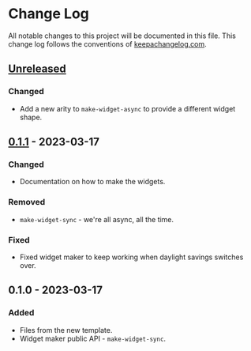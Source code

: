 # Change Log
All notable changes to this project will be documented in this file. This change log follows the conventions of [keepachangelog.com](http://keepachangelog.com/).

## [Unreleased]
### Changed
- Add a new arity to `make-widget-async` to provide a different widget shape.

## [0.1.1] - 2023-03-17
### Changed
- Documentation on how to make the widgets.

### Removed
- `make-widget-sync` - we're all async, all the time.

### Fixed
- Fixed widget maker to keep working when daylight savings switches over.

## 0.1.0 - 2023-03-17
### Added
- Files from the new template.
- Widget maker public API - `make-widget-sync`.

[Unreleased]: https://github.com/p1mps/opr-list-generator/compare/0.1.1...HEAD
[0.1.1]: https://github.com/p1mps/opr-list-generator/compare/0.1.0...0.1.1
